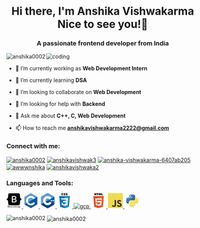 <h1 align="center">Hi there, I'm Anshika Vishwakarma Nice to see you!👋</h1>
<h3 align="center">A passionate frontend developer from India</h3>
<img align="right" width="400" alt="coding" src="https://media.tenor.com/AlUkiGkR2j8AAAAM/new-game-ahagon-umiko-programming.gif">
<p align="left"> <img src="https://komarev.com/ghpvc/?username=anshika0002&label=Profile%20views&color=0e75b6&style=flat" alt="anshika0002" /> </p>

- 🔭 I’m currently working as **Web Development Intern**

- 🌱 I’m currently learning **DSA**

- 👯 I’m looking to collaborate on **Web Development**

- 🤝 I’m looking for help with **Backend**

- 💬 Ask me about **C++, C, Web Development**

- 📫 How to reach me **anshikavishwakarma2222@gmail.com**

<h3 align="left">Connect with me:</h3>
<p align="left">
  <a href="https://www.leetcode.com/anshika002" target="blank"><img align="center" src="https://raw.githubusercontent.com/rahuldkjain/github-profile-readme-generator/master/src/images/icons/Social/leetcode.svg" alt="anshika0002" height="30" width="40" /></a>
<a href="https://twitter.com/anshikavishwak3" target="blank"><img align="center" src="https://raw.githubusercontent.com/rahuldkjain/github-profile-readme-generator/master/src/images/icons/Social/twitter.svg" alt="anshikavishwak3" height="30" width="40" /></a>
<a href="https://linkedin.com/in/anshika-vishwakarma-6407ab205" target="blank"><img align="center" src="https://raw.githubusercontent.com/rahuldkjain/github-profile-readme-generator/master/src/images/icons/Social/linked-in-alt.svg" alt="anshika-vishwakarma-6407ab205" height="30" width="40" /></a>
<a href="https://instagram.com/awwwnshika" target="blank"><img align="center" src="https://raw.githubusercontent.com/rahuldkjain/github-profile-readme-generator/master/src/images/icons/Social/instagram.svg" alt="awwwnshika" height="30" width="40" /></a>
<a href="https://www.hackerrank.com/anshikavishwaka2" target="blank"><img align="center" src="https://raw.githubusercontent.com/rahuldkjain/github-profile-readme-generator/master/src/images/icons/Social/hackerrank.svg" alt="anshikavishwaka2" height="30" width="40" /></a>
</p>

<h3 align="left">Languages and Tools:</h3>
<p align="left"> <a href="https://getbootstrap.com" target="_blank" rel="noreferrer"> <img src="https://raw.githubusercontent.com/devicons/devicon/master/icons/bootstrap/bootstrap-plain-wordmark.svg" alt="bootstrap" width="40" height="40"/> </a> <a href="https://www.cprogramming.com/" target="_blank" rel="noreferrer"> <img src="https://raw.githubusercontent.com/devicons/devicon/master/icons/c/c-original.svg" alt="c" width="40" height="40"/> </a> <a href="https://www.w3schools.com/cpp/" target="_blank" rel="noreferrer"> <img src="https://raw.githubusercontent.com/devicons/devicon/master/icons/cplusplus/cplusplus-original.svg" alt="cplusplus" width="40" height="40"/> </a> <a href="https://www.w3schools.com/css/" target="_blank" rel="noreferrer"> <img src="https://raw.githubusercontent.com/devicons/devicon/master/icons/css3/css3-original-wordmark.svg" alt="css3" width="40" height="40"/> </a> <a href="https://cloud.google.com" target="_blank" rel="noreferrer"> <img src="https://www.vectorlogo.zone/logos/google_cloud/google_cloud-icon.svg" alt="gcp" width="40" height="40"/> </a> <a href="https://www.w3.org/html/" target="_blank" rel="noreferrer"> <img src="https://raw.githubusercontent.com/devicons/devicon/master/icons/html5/html5-original-wordmark.svg" alt="html5" width="40" height="40"/> </a> <a href="https://developer.mozilla.org/en-US/docs/Web/JavaScript" target="_blank" rel="noreferrer"> <img src="https://raw.githubusercontent.com/devicons/devicon/master/icons/javascript/javascript-original.svg" alt="javascript" width="40" height="40"/> </a>  <a href="https://www.python.org" target="_blank" rel="noreferrer"> <img src="https://raw.githubusercontent.com/devicons/devicon/master/icons/python/python-original.svg" alt="python" width="40" height="40"/> </a> </p>

<p><img align="left" src="https://github-readme-stats.vercel.app/api/top-langs?username=anshika0002&show_icons=true&locale=en&layout=compact" alt="anshika0002" /></p>

<p>&nbsp;<img align="center" src="https://github-readme-stats.vercel.app/api?username=anshika0002&show_icons=true&locale=en" alt="anshika0002" /></p>
